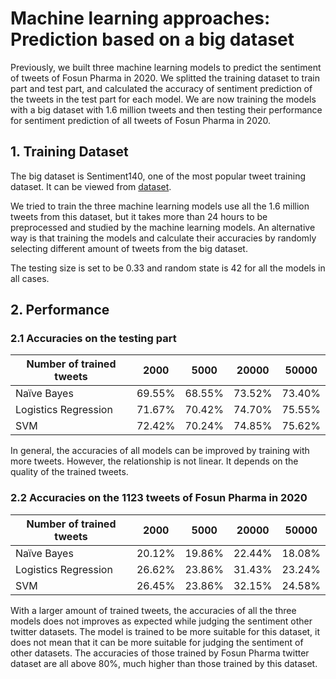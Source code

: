 # Machine learning approaches: Prediction based on a big dataset

Previously, we built three machine learning models to predict the sentiment of tweets of Fosun Pharma in 2020. We splitted the training dataset to train part and test part, and calculated the accuracy of sentiment prediction of the tweets in the test part for each model. We are now training the models with a big dataset with 1.6 million tweets and then testing their performance for sentiment prediction of all tweets of Fosun Pharma in 2020.

## 1. Training Dataset

The big dataset is Sentiment140, one of the most popular tweet training dataset. It can be viewed from [dataset](https://github.com/Insight-Group/MFIN7036/tree/master/dataset/training.csv).

We tried to train the three machine learning models use all the 1.6 million tweets from this dataset, but it takes more than 24 hours to be preprocessed and studied by the machine learning models. An alternative way is that training the models and calculate their accuracies by randomly selecting different amount of tweets from the big dataset. 

The testing size is set to be 0.33 and random state is 42 for all the models in all cases. 


## 2. Performance

### 2.1 Accuracies on the testing part
| Number of trained tweets | 2000   | 5000   | 20000  | 50000  |
| ------------------------ | ------ | ------ | ------ | ------ |
| Naïve Bayes              | 69.55% | 68.55% | 73.52% | 73.40% |
| Logistics Regression     | 71.67% | 70.42% | 74.70% | 75.55% |
| SVM                      | 72.42% | 70.24% | 74.85% | 75.62% |

In general, the accuracies of all models can be improved by training with more tweets. However, the relationship is not linear. It depends on the quality of the trained tweets.


### 2.2 Accuracies on the 1123 tweets of Fosun Pharma in 2020
| Number of trained tweets | 2000   | 5000   | 20000  | 50000  |
| ------------------------ | ------ | ------ | ------ | ------ |
| Naïve Bayes              | 20.12% | 19.86% | 22.44% | 18.08% |
| Logistics Regression     | 26.62% | 23.86% | 31.43% | 23.24% |
| SVM                      | 26.45% | 23.86% | 32.15% | 24.58% |


With a larger amount of trained tweets, the accuracies of all the three models does not improves as expected while judging the sentiment other twitter datasets. The model is trained to be more suitable for this dataset, it does not mean that it can be more suitable for judging the sentiment of other datasets. The accuracies of those trained by Fosun Pharma twitter dataset are all above 80%, much higher than those trained by this dataset.


